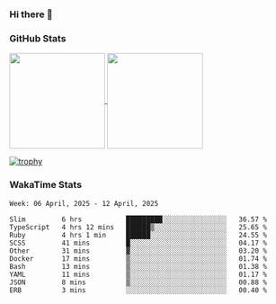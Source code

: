 ### Hi there 👋

### GitHub Stats

<a href="https://github.com/anuraghazra/github-readme-stats">
  <img align="center" height="170px" src="https://github-readme-stats.vercel.app/api/top-langs/?username=tksfjt1024&layout=compact&count_private=true&show_icons=true&show_icons=true&theme=graywhite" />
</a>
<a href="https://github.com/anuraghazra/github-readme-stats">
  <img align="center" height="170px" src="https://github-readme-stats.vercel.app/api?username=tksfjt1024&count_private=true&show_icons=true&show_icons=true&theme=graywhite" />
</a>

[![trophy](https://github-profile-trophy.vercel.app/?username=tksfjt1024)](https://github.com/ryo-ma/github-profile-trophy)

### WakaTime Stats

<!--START_SECTION:waka-->
```text
Week: 06 April, 2025 - 12 April, 2025

Slim         6 hrs           █████████░░░░░░░░░░░░░░░░   36.57 % 
TypeScript   4 hrs 12 mins   ██████▒░░░░░░░░░░░░░░░░░░   25.65 % 
Ruby         4 hrs 1 min     ██████░░░░░░░░░░░░░░░░░░░   24.55 % 
SCSS         41 mins         █░░░░░░░░░░░░░░░░░░░░░░░░   04.17 % 
Other        31 mins         ▓░░░░░░░░░░░░░░░░░░░░░░░░   03.20 % 
Docker       17 mins         ▒░░░░░░░░░░░░░░░░░░░░░░░░   01.74 % 
Bash         13 mins         ▒░░░░░░░░░░░░░░░░░░░░░░░░   01.38 % 
YAML         11 mins         ▒░░░░░░░░░░░░░░░░░░░░░░░░   01.17 % 
JSON         8 mins          ▒░░░░░░░░░░░░░░░░░░░░░░░░   00.88 % 
ERB          3 mins          ░░░░░░░░░░░░░░░░░░░░░░░░░   00.40 % 
```
<!--END_SECTION:waka-->
